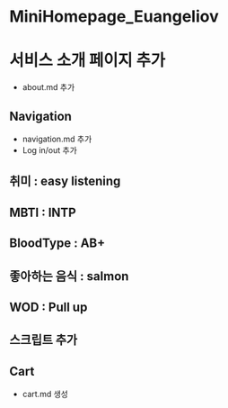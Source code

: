 # MiniHomepage_Euangeliov

# 서비스 소개 페이지 추가

- about.md 추가

## Navigation

- navigation.md 추가
- Log in/out 추가

## 취미 : easy listening

## MBTI : INTP

## BloodType : AB+

## 좋아하는 음식 : salmon

## WOD : Pull up

## 스크립트 추가

## Cart

- cart.md 생성
